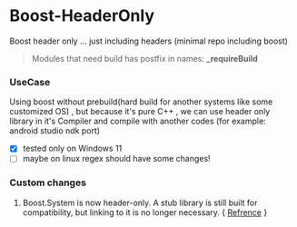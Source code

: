 
# Boost-HeaderOnly
Boost header only ... just including headers (minimal repo including boost)

> Modules that need build has postfix in names:  **_requireBuild**

### UseCase
Using boost without prebuild(hard build for another systems like some customized OS) , but because it's pure C++ , we can use header only library in it's Compiler and compile with another codes (for example: android studio ndk port)

- [x] tested only on Windows 11 
- [ ] maybe on linux regex should have some changes!
### Custom changes

 1.   Boost.System is now header-only. A stub library is still built for compatibility, but linking to it is no longer necessary. { [Refrence](https://stackoverflow.com/questions/54184576/boost-system-1-69-0-not-header-only#answer-54184692) }

